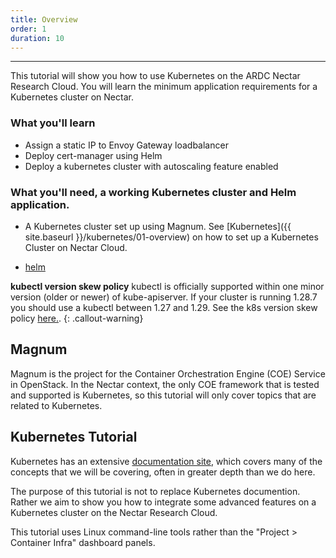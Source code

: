 ```yaml
---
title: Overview
order: 1
duration: 10
---
```


---
This tutorial will show you how to use Kubernetes on the ARDC Nectar Research Cloud. You will
learn the minimum application requirements for a Kubernetes cluster on Nectar.

### What you'll learn

- Assign a static IP to Envoy Gateway loadbalancer
- Deploy cert-manager using Helm
- Deploy a kubernetes cluster with autoscaling feature enabled 

### What you'll need, a working Kubernetes cluster and Helm application.

- A Kubernetes cluster set up using Magnum. See [Kubernetes]({{ site.baseurl }}/kubernetes/01-overview) on
how to set up a Kubernetes Cluster on Nectar Cloud.

- [helm](https://helm.sh/docs/intro/install/)



**kubectl version skew policy** 
kubectl is officially supported within one minor version (older or newer)
of kube-apiserver. If your cluster is running 1.28.7 you should use a kubectl
between 1.27 and 1.29. See the k8s version skew policy [here.](https://kubernetes.io/releases/version-skew-policy/).
{: .callout-warning}

## Magnum

Magnum is the project for the Container Orchestration Engine (COE) Service in
OpenStack.  In the Nectar context, the only COE framework that is tested and
supported is Kubernetes, so this tutorial will only cover topics that are
related to Kubernetes.


## Kubernetes Tutorial

Kubernetes has an extensive [documentation
site](https://kubernetes.io/docs/concepts/), which covers many of the
concepts that we will be covering, often in greater depth than we do here.

The purpose of this tutorial is not to replace Kubernetes documention.
Rather we aim to show you how to integrate some advanced features on a  Kubernetes cluster on
the Nectar Research Cloud.

This tutorial uses Linux command-line tools rather than the "Project > Container Infra" dashboard panels.
